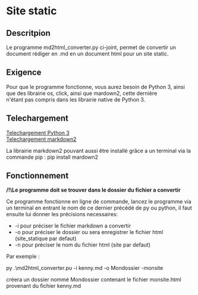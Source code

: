 # Site static

## Descritpion

Le programme md2html_converter.py ci-joint, permet de convertir un document rédiger en .md en un document html pour un site static.

## Exigence

Pour que le programme fonctionne, vous aurez besoin de Python 3, ainsi que des librairie os, click, ainsi que mardown2, cette dernière  
n'étant pas compris dans les librairie native de Python 3.

## Telechargement

[Telechargement Python 3](https://www.python.org/downloads/)  
[Telechargement markdown2](https://pypi.org/project/markdown2/)  

La librairie markdown2 pouvant aussi être installé grâce a un terminal via la commande pip : pip install mardown2

## Fonctionnement

**/!\Le programme doit se trouver dans le dossier du fichier a convertir**

Ce programme fonctionne en ligne de commande, lancez le programme via un terminal en entrant le nom de ce dernier précédé de py ou python,
il faut ensuite lui donner les précisions necessaires:
* -i pour préciser le fichier markdown a convertir
* -o pour préciser le dossier ou sera enregistrer le fichier html (site_statique par defaut)
* -n pour préciser le nom du fichier html (site par defaut)

Par exemple :  

py .\md2html_converter.pu -i kenny.md -o Mondossier -monsite  

créera un dossier nommé Mondossier contenant le fichier monsite.html provenant du fichier kenny.md
